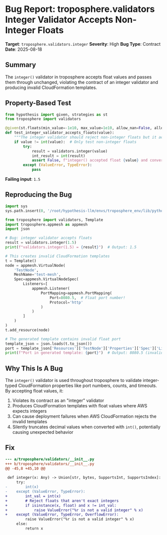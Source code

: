 # Bug Report: troposphere.validators Integer Validator Accepts Non-Integer Floats

**Target**: `troposphere.validators.integer`
**Severity**: High
**Bug Type**: Contract
**Date**: 2025-08-18

## Summary

The `integer()` validator in troposphere accepts float values and passes them through unchanged, violating the contract of an integer validator and producing invalid CloudFormation templates.

## Property-Based Test

```python
from hypothesis import given, strategies as st
from troposphere import validators

@given(st.floats(min_value=-1e10, max_value=1e10, allow_nan=False, allow_infinity=False))
def test_integer_validator_accepts_floats(value):
    """The integer validator should reject non-integer floats but it accepts them."""
    if value != int(value):  # Only test non-integer floats
        try:
            result = validators.integer(value)
            int_result = int(result)  
            assert False, f"integer() accepted float {value} and converted to {int_result}"
        except (ValueError, TypeError):
            pass
```

**Failing input**: `1.5`

## Reproducing the Bug

```python
import sys
sys.path.insert(0, '/root/hypothesis-llm/envs/troposphere_env/lib/python3.13/site-packages')

from troposphere import validators, Template
import troposphere.appmesh as appmesh
import json

# Bug: integer validator accepts floats
result = validators.integer(1.5)
print(f"validators.integer(1.5) = {result}")  # Output: 1.5

# This creates invalid CloudFormation templates
t = Template()
node = appmesh.VirtualNode(
    'TestNode',
    MeshName='test-mesh',
    Spec=appmesh.VirtualNodeSpec(
        Listeners=[
            appmesh.Listener(
                PortMapping=appmesh.PortMapping(
                    Port=8080.5,  # Float port number!
                    Protocol='http'
                )
            )
        ]
    )
)
t.add_resource(node)

# The generated template contains invalid float port
template_json = json.loads(t.to_json())
port = template_json['Resources']['TestNode']['Properties']['Spec']['Listeners'][0]['PortMapping']['Port']
print(f"Port in generated template: {port}")  # Output: 8080.5 (invalid!)
```

## Why This Is A Bug

The `integer()` validator is used throughout troposphere to validate integer-typed CloudFormation properties like port numbers, counts, and timeouts. By accepting float values, it:

1. Violates its contract as an "integer" validator
2. Produces CloudFormation templates with float values where AWS expects integers
3. Can cause deployment failures when AWS CloudFormation rejects the invalid templates
4. Silently truncates decimal values when converted with `int()`, potentially causing unexpected behavior

## Fix

```diff
--- a/troposphere/validators/__init__.py
+++ b/troposphere/validators/__init__.py
@@ -45,8 +45,10 @@
 
 def integer(x: Any) -> Union[str, bytes, SupportsInt, SupportsIndex]:
     try:
-        int(x)
-    except (ValueError, TypeError):
+        int_val = int(x)
+        # Reject floats that aren't exact integers
+        if isinstance(x, float) and x != int_val:
+            raise ValueError("%r is not a valid integer" % x)
+    except (ValueError, TypeError, OverflowError):
         raise ValueError("%r is not a valid integer" % x)
     else:
         return x
```
